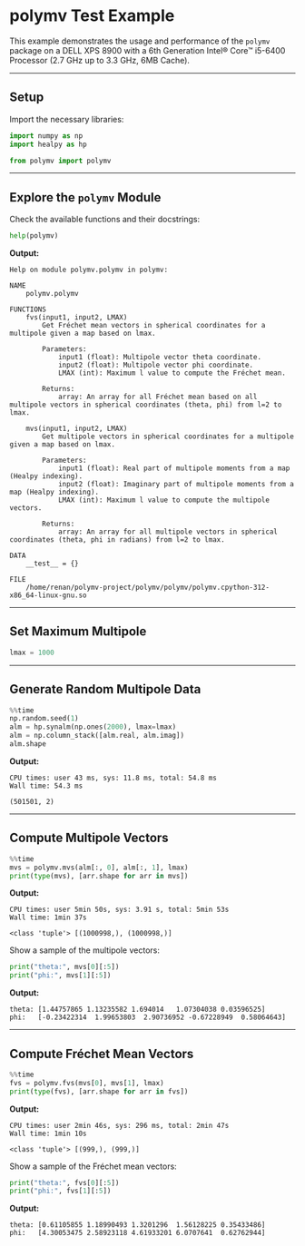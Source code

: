 # polymv Test Example

This example demonstrates the usage and performance of the `polymv` package on a DELL XPS 8900 with a 6th Generation Intel® Core™ i5-6400 Processor (2.7 GHz up to 3.3 GHz, 6MB Cache).

---

## Setup

Import the necessary libraries:

```python
import numpy as np
import healpy as hp

from polymv import polymv
```

---

## Explore the `polymv` Module

Check the available functions and their docstrings:

```python
help(polymv)
```

**Output:**
```
Help on module polymv.polymv in polymv:

NAME
    polymv.polymv

FUNCTIONS
    fvs(input1, input2, LMAX)
        Get Fréchet mean vectors in spherical coordinates for a multipole given a map based on lmax.

        Parameters:
            input1 (float): Multipole vector theta coordinate.
            input2 (float): Multipole vector phi coordinate.
            LMAX (int): Maximum l value to compute the Fréchet mean.

        Returns:
            array: An array for all Fréchet mean based on all multipole vectors in spherical coordinates (theta, phi) from l=2 to lmax.

    mvs(input1, input2, LMAX)
        Get multipole vectors in spherical coordinates for a multipole given a map based on lmax.

        Parameters:
            input1 (float): Real part of multipole moments from a map (Healpy indexing).
            input2 (float): Imaginary part of multipole moments from a map (Healpy indexing).
            LMAX (int): Maximum l value to compute the multipole vectors.

        Returns:
            array: An array for all multipole vectors in spherical coordinates (theta, phi in radians) from l=2 to lmax.

DATA
    __test__ = {}

FILE
    /home/renan/polymv-project/polymv/polymv/polymv.cpython-312-x86_64-linux-gnu.so
```

---

## Set Maximum Multipole

```python
lmax = 1000
```

---

## Generate Random Multipole Data

```python
%%time
np.random.seed(1)
alm = hp.synalm(np.ones(2000), lmax=lmax)
alm = np.column_stack([alm.real, alm.imag])
alm.shape
```

**Output:**
```
CPU times: user 43 ms, sys: 11.8 ms, total: 54.8 ms
Wall time: 54.3 ms

(501501, 2)
```

---

## Compute Multipole Vectors

```python
%%time
mvs = polymv.mvs(alm[:, 0], alm[:, 1], lmax)
print(type(mvs), [arr.shape for arr in mvs])
```

**Output:**
```
CPU times: user 5min 50s, sys: 3.91 s, total: 5min 53s
Wall time: 1min 37s

<class 'tuple'> [(1000998,), (1000998,)]
```

Show a sample of the multipole vectors:

```python
print("theta:", mvs[0][:5])
print("phi:", mvs[1][:5])
```

**Output:**
```
theta: [1.44757865 1.13235582 1.694014   1.07304038 0.03596525]
phi:   [-0.23422314  1.99653803  2.90736952 -0.67228949  0.58064643]
```

---

## Compute Fréchet Mean Vectors

```python
%%time
fvs = polymv.fvs(mvs[0], mvs[1], lmax)
print(type(fvs), [arr.shape for arr in fvs])
```

**Output:**
```
CPU times: user 2min 46s, sys: 296 ms, total: 2min 47s
Wall time: 1min 10s

<class 'tuple'> [(999,), (999,)]
```

Show a sample of the Fréchet mean vectors:

```python
print("theta:", fvs[0][:5])
print("phi:", fvs[1][:5])
```

**Output:**
```
theta: [0.61105855 1.18990493 1.3201296  1.56128225 0.35433486]
phi:   [4.30053475 2.58923118 4.61933201 6.0707641  0.62762944]
```
